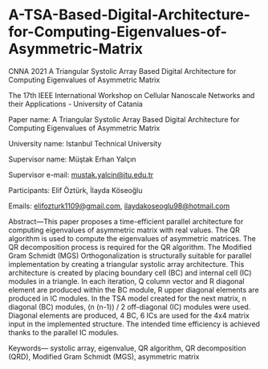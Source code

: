 # A-TSA-Based-Digital-Architecture-for-Computing-Eigenvalues-of-Asymmetric-Matrix
CNNA 2021 A Triangular Systolic Array Based Digital Architecture for Computing Eigenvalues of Asymmetric Matrix

The 17th IEEE International Workshop on Cellular Nanoscale Networks and their Applications - University of Catania

Paper name: A Triangular Systolic Array Based Digital Architecture for Computing Eigenvalues of Asymmetric Matrix

University name: Istanbul Technical University

Supervisor name: Müştak Erhan Yalçın

Supervisor e-mail: mustak.yalcin@itu.edu.tr

Participants: Elif Öztürk, İlayda Köseoğlu

Emails:
  elifozturk1109@gmail.com,
  ilaydakoseoglu98@hotmail.com

Abstract—This paper proposes a time-efficient parallel architecture for computing eigenvalues of asymmetric matrix with real values. The QR algorithm is used to compute the eigenvalues of asymmetric matrices. The QR decomposition process is required for the QR algorithm. The Modified Gram Schmidt (MGS) Orthogonalization is structurally suitable for parallel implementation by creating a triangular systolic array architecture. This architecture is created by placing boundary cell (BC) and internal cell (IC) modules in a triangle. In each iteration, Q column vector and R diagonal element are produced within the BC module, R upper diagonal elements are produced in IC modules. In the TSA model created for the next matrix, n diagonal (BC) modules, (n (n-1)) / 2 off-diagonal (IC) modules were used. Diagonal elements are produced, 4 BC, 6 ICs are used for the 4x4 matrix input in the implemented structure. The intended time efficiency is achieved thanks to the parallel IC modules. 

Keywords— systolic array, eigenvalue, QR algorithm, QR decomposition (QRD), Modified Gram Schmidt (MGS), asymmetric matrix

